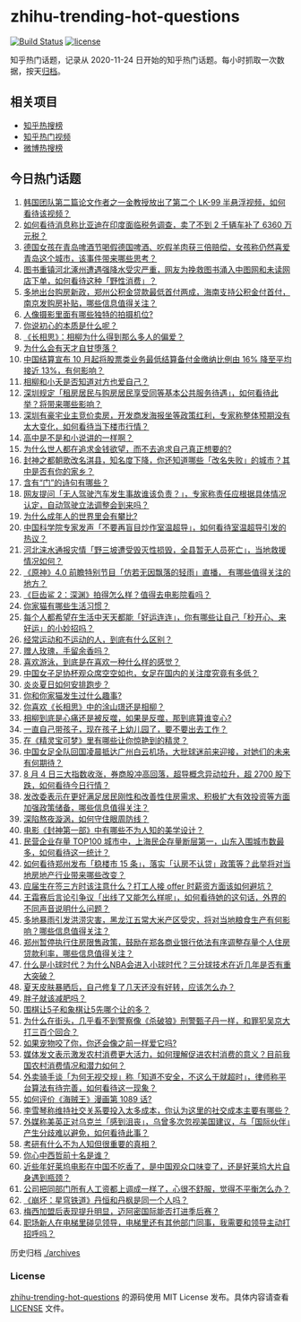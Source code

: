 # zhihu-trending-hot-questions

[![Build Status](https://github.com/justjavac/zhihu-trending-hot-questions/workflows/ci/badge.svg?branch=master)](https://github.com/justjavac/zhihu-trending-hot-questions/actions)
[![license](https://img.shields.io/github/license/justjavac/zhihu-trending-hot-questions)](https://github.com/justjavac/zhihu-trending-hot-questions/blob/master/LICENSE)

知乎热门话题，记录从 2020-11-24
日开始的知乎热门话题。每小时抓取一次数据，按天[归档](./archives)。

## 相关项目

- [知乎热搜榜](https://github.com/justjavac/zhihu-trending-top-search)
- [知乎热门视频](https://github.com/justjavac/zhihu-trending-hot-video)
- [微博热搜榜](https://github.com/justjavac/weibo-trending-hot-search)

## 今日热门话题

<!-- BEGIN -->
<!-- 最后更新时间 Sat Aug 05 2023 02:19:05 GMT+0800 (China Standard Time) -->

1. [韩国团队第二篇论文作者之一金教授放出了第二个 LK-99 半悬浮视频，如何看待该视频？](https://www.zhihu.com/question/615553641)
1. [如何看待消息称比亚迪在印度面临税务调查，卖了不到 2 千辆车补了 6360 万元税？](https://www.zhihu.com/question/615313092)
1. [德国女孩在青岛啤酒节喝假德国啤酒、吃假羊肉获三倍赔偿，女孩称仍然喜爱青岛这个城市，该事件带来哪些思考？](https://www.zhihu.com/question/615589224)
1. [图书重镇河北涿州遭遇强降水受灾严重，网友为挽救图书涌入中图网和未读网店下单，如何看待这种「野性消费」？](https://www.zhihu.com/question/615604829)
1. [多地出台购房新政，郑州公积金贷款最低首付两成，海南支持公积金付首付，南京发购房补贴，哪些信息值得关注？](https://www.zhihu.com/question/615654579)
1. [人像摄影里面有哪些独特的拍摄机位?](https://www.zhihu.com/question/614024623)
1. [你说初心的本质是什么呢？](https://www.zhihu.com/question/610068499)
1. [《长相思》：相柳为什么得到那么多人的偏爱？](https://www.zhihu.com/question/615005210)
1. [为什么会有天才自甘堕落？](https://www.zhihu.com/question/614693467)
1. [中国结算宣布 10 月起将股票类业务最低结算备付金缴纳比例由 16% 降至平均接近 13%，有何影响？](https://www.zhihu.com/question/615536954)
1. [相柳和小夭是否知道对方也爱自己？](https://www.zhihu.com/question/446056784)
1. [深圳规定「租房居民与购房居民享受同等基本公共服务待遇」，如何看待此举？将带来哪些影响？](https://www.zhihu.com/question/615222560)
1. [深圳有豪宅业主竞价卖房，开发商发海报坐等政策红利，专家称整体预期没有太大变化，如何看待当下楼市行情？](https://www.zhihu.com/question/615568736)
1. [高中是不是和小说讲的一样啊？](https://www.zhihu.com/question/614135640)
1. [为什么世人都在追求金钱欲望，而不去追求自己真正想要的?](https://www.zhihu.com/question/614371359)
1. [封神之都朝歌改名淇县，知名度下降，你还知道哪些「改名失败」的城市？其中是否有你的家乡？](https://www.zhihu.com/question/614411068)
1. [含有“门”的诗句有哪些？](https://www.zhihu.com/question/614791548)
1. [网友提问「无人驾驶汽车发生事故谁该负责？」，专家称责任应根据具体情况认定，自动驾驶立法调整会到来吗？](https://www.zhihu.com/question/615412178)
1. [为什么成年人的世界里会有攀比?](https://www.zhihu.com/question/485172877)
1. [中国科学院专家发声「不要再盲目炒作室温超导」，如何看待室温超导引发的热议？](https://www.zhihu.com/question/615588028)
1. [河北涞水通报灾情「野三坡遭受毁灭性损毁，全县暂无人员死亡」，当地救援情况如何？](https://www.zhihu.com/question/615572228)
1. [《原神》4.0 前瞻特别节目「仿若无因飘落的轻雨」直播， 有哪些值得关注的地方？](https://www.zhihu.com/question/615665475)
1. [《巨齿鲨 2：深渊》拍得怎么样？值得去电影院看吗？](https://www.zhihu.com/question/615220919)
1. [你家猫有哪些生活习惯？](https://www.zhihu.com/question/562781073)
1. [每个人都希望在生活中天天都能「好运连连」，你有哪些让自己「秒开心、来好运」的小妙招吗？](https://www.zhihu.com/question/615594301)
1. [经常运动和不运动的人，到底有什么区别？](https://www.zhihu.com/question/614793311)
1. [赠人玫瑰，手留余香吗？](https://www.zhihu.com/question/615489658)
1. [喜欢游泳，到底是在喜欢一种什么样的感觉？](https://www.zhihu.com/question/610925521)
1. [中国女子足协杯观众席空空如也，女足在国内的关注度究竟有多低？](https://www.zhihu.com/question/615221210)
1. [炎炎夏日如何安排跑步？](https://www.zhihu.com/question/614622556)
1. [你和你家猫发生过什么趣事?](https://www.zhihu.com/question/614909278)
1. [你喜欢《长相思》中的涂山璟还是相柳？](https://www.zhihu.com/question/614904841)
1. [相柳到底是心痛还是被反噬，如果是反噬，那到底算谁变心?](https://www.zhihu.com/question/615345354)
1. [一直自己带孩子，现在孩子上幼儿园了，要不要出去工作？](https://www.zhihu.com/question/606243430)
1. [在《精灵宝可梦》里有哪些让你惊艳到的精灵？](https://www.zhihu.com/question/304340272)
1. [中国女足全队回国凌晨抵达广州白云机场，大批球迷前来迎接，对她们的未来有何期待？](https://www.zhihu.com/question/615565025)
1. [8 月 4 日三大指数收涨，券商股冲高回落，超导概念异动拉升，超 2700 股下跌，如何看待今日行情？](https://www.zhihu.com/question/615572949)
1. [发改委表示在更好满足居民刚性和改善性住房需求、积极扩大有效投资等方面加强政策储备，哪些信息值得关注？](https://www.zhihu.com/question/615584092)
1. [深陷熬夜漩涡，如何守住眼周防线？](https://www.zhihu.com/question/615450194)
1. [电影《封神第一部》中有哪些不为人知的美学设计？](https://www.zhihu.com/question/612337049)
1. [民营企业存量 TOP100 城市中，上海民企存量断层第一，山东入围城市数最多，如何看待这一统计？](https://www.zhihu.com/question/615242871)
1. [如何看待郑州发布「稳楼市 15 条」，落实「认房不认贷」政策等？此举将对当地房地产行业带来哪些改变？](https://www.zhihu.com/question/615501760)
1. [应届生在签三方时该注意什么？打工人接 offer 时薪资方面该如何避坑？](https://www.zhihu.com/question/615401702)
1. [王霜赛后言论引争议「出线了又能怎么样呢」，如何看待她的这句话，外界的不同声音说明什么问题？](https://www.zhihu.com/question/615578236)
1. [多地暴雨引发洪涝灾害，黑龙江五常大米产区受灾，将对当地粮食生产有何影响？哪些信息值得关注？](https://www.zhihu.com/question/615675123)
1. [郑州暂停执行住房限售政策，鼓励在郑各商业银行依法有序调整存量个人住房贷款利率，哪些信息值得关注？](https://www.zhihu.com/question/615499196)
1. [什么是小球时代？为什么NBA会进入小球时代？三分球技术在近几年是否有重大突破？](https://www.zhihu.com/question/306185682)
1. [夏天皮肤暴晒后，自己修复了几天还没有好转，应该怎么办？](https://www.zhihu.com/question/611501301)
1. [胖子就该减肥吗？](https://www.zhihu.com/question/615157635)
1. [围棋让5子和象棋让5先哪个让的多？](https://www.zhihu.com/question/605192297)
1. [为什么在街头，几乎看不到警察像《杀破狼》刑警甄子丹一样，和罪犯吴京大打三百个回合？](https://www.zhihu.com/question/615207570)
1. [如果宠物咬了你，你还会像之前一样爱它吗?](https://www.zhihu.com/question/611341281)
1. [媒体发文表示激发农村消费更大活力，如何理解促进农村消费的意义？目前我国农村消费情况和潜力如何？](https://www.zhihu.com/question/615584121)
1. [外卖骑手谈「为何无视交规」称「知道不安全，不这么干就超时」，律师称平台算法有待完善，如何看待这一现象？](https://www.zhihu.com/question/615395500)
1. [如何评价《海贼王》漫画第 1089 话?](https://www.zhihu.com/question/615430351)
1. [李雪琴称维持社交关系要投入太多成本，你认为这里的社交成本主要有哪些？](https://www.zhihu.com/question/613869519)
1. [外媒称美英正对乌克兰「感到沮丧」，乌曾多次忽视美国建议，与「国际伙伴」产生分歧难以避免，如何看待此事？](https://www.zhihu.com/question/615401743)
1. [考研有什么不为人知但很重要的真相？](https://www.zhihu.com/question/549671935)
1. [你心中西哲前十名是谁？](https://www.zhihu.com/question/488891804)
1. [近些年好莱坞电影在中国不吃香了，是中国观众口味变了，还是好莱坞大片自身遇到瓶颈？](https://www.zhihu.com/question/614717937)
1. [公司把同部门所有人工资都上调成一样了，心很不舒服，觉得不平衡怎么办？](https://www.zhihu.com/question/615460331)
1. [《崩坏：星穹铁道》丹恒和丹枫是同一个人吗？](https://www.zhihu.com/question/613621749)
1. [梅西加盟后表现提升明显，迈阿密国际能否打进季后赛？](https://www.zhihu.com/question/614111303)
1. [职场新人在电梯里碰见领导，电梯里还有其他部门同事，我需要和领导主动打招呼吗？](https://www.zhihu.com/question/612096785)

<!-- END -->

历史归档 [./archives](./archives)

### License

[zhihu-trending-hot-questions](https://github.com/justjavac/zhihu-trending-hot-questions)
的源码使用 MIT License 发布。具体内容请查看 [LICENSE](./LICENSE) 文件。
